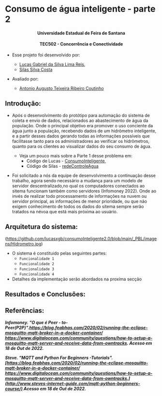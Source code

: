 # Consumo de água inteligente - parte 2

<p align="center">

<h4 align="center" > Universidade Estadual de Feira de Santana </h4>
<h4 align="center" >  TEC502 - Concorrência e Conectividade  </h4>
</p>


- Esse projeto foi desenvolvido por: 
    
  	- [Lucas Gabriel da Silva Lima Reis](https://github.com/lucasxgb), 
	- [Silas Silva Costa](https://github.com/silas-silva)
	
- Avaliado por: 
	- [Antonio Augusto Teixeira Ribeiro Coutinho](https://linkedin.com/in/antonio-augusto-teixeira-ribeiro-coutinho-03a3217)


## Introdução:

- Após o desenvolvimento do protótipo para automação do sistema de coleta e envio de dados, relacionados ao abastecimento de água da população. Onde o principal objetivo era promover o uso conciente da água junto a população, recebendo dados de um hidrômetro inteligente, e a partir desses dados gerando todas as informações possíveis que facilitasse tanto para os administradores ao verificar os hidrômetros, quanto para os clientes ao visualizar dados do seu consumo de água.

	- Veja um pouco mais sobre a Parte 1 desse problema em:
		- Código de Lucas - [ConsumoInteligente](https://github.com/lucasxgb/consumoInteligente 'Lucas'),	
		- Código de Silas - [redeControleAgua](https://github.com/silas-silva/rede_controle_agua_SOCKET 'Silas')

- Foi solicitado a nós da equipe de desenvolvimento a continuação desse trabalho, agora sendo necessário a mudança para um modelo de servidor descentralizado,no qual os computadores conectados ao sitema funcionam também como servidores (Infomoney 2022). Onde ao invés de realizar todo processamento de informações na nuvem ou servidor principal, as informações de menor prioridade, ou que não exigem conhecimento de todos os dados do sitema sempre serão tratados na névoa que está mais próxima ao usuário.
	
## Arquitetura do sistema:
(https://github.com/lucasxgb/consumoInteligente2.0/blob/main/_PBL/imagens/Hidrometro.jpg)
- O sistema é constituido pelas seguintes partes:
	- `Funcionalidade 1`
	- `Funcionalidade 2`
	- `Funcionalidade 3`
	- `Funcionalidade 4`
- Detalhes da implementação serão abordados na proxíma secção


## Resultados e Conclusões:

## Referências: 
***Infomoney. "O que é Peer - to- Peer(P2P)".https://blog.feabhas.com/2020/02/running-the-eclipse-mosquitto-mqtt-broker-in-a-docker-container/
https://www.digitalocean.com/community/questions/how-to-setup-a-mosquitto-mqtt-server-and-receive-data-from-owntracks. Acesso em 18 de Out de 2022.***

***Steve. "MQTT and Python For Beginners -Tutorials".[https://blog.feabhas.com/2020/02/running-the-eclipse-mosquitto-mqtt-broker-in-a-docker-container/
https://www.digitalocean.com/community/questions/how-to-setup-a-mosquitto-mqtt-server-and-receive-data-from-owntracks.](http://www.steves-internet-guide.com/mqtt-python-beginners-course/) Acesso em 18 de Out de 2022.***
